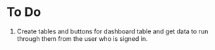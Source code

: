 # To Do

1. Create tables and buttons for dashboard table and get data to run through them from the user who is signed in.
